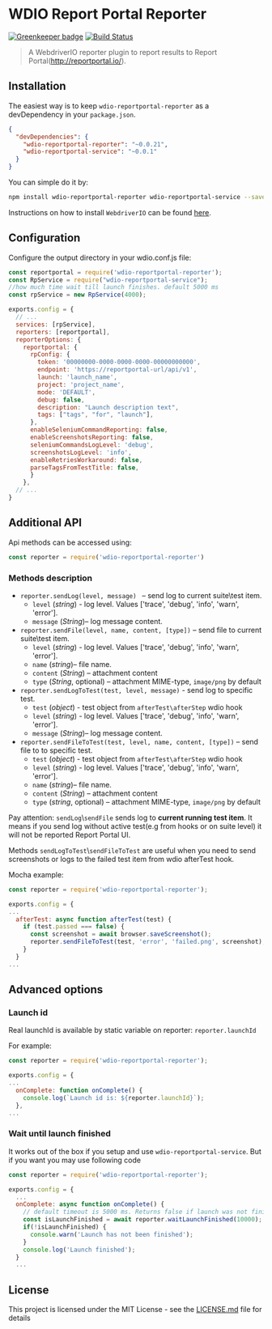 WDIO Report Portal Reporter
====================

[![Greenkeeper badge](https://badges.greenkeeper.io/BorisOsipov/wdio-reportportal-reporter.svg)](https://greenkeeper.io/)
[![Build Status](https://travis-ci.org/BorisOsipov/wdio-reportportal-reporter.svg?branch=master)](https://travis-ci.org/BorisOsipov/wdio-reportportal-reporter)

> A WebdriverIO reporter plugin to report results to Report Portal(http://reportportal.io/).


## Installation
The easiest way is to keep `wdio-reportportal-reporter` as a devDependency in your `package.json`.
```json
{
  "devDependencies": {
    "wdio-reportportal-reporter": "~0.0.21",
    "wdio-reportportal-service": "~0.0.1"
  }
}
```
You can simple do it by:
```bash
npm install wdio-reportportal-reporter wdio-reportportal-service --save-dev
```
Instructions on how to install `WebdriverIO` can be found [here](http://webdriver.io/guide/getstarted/install.html).
## Configuration
Configure the output directory in your wdio.conf.js file:
```js
const reportportal = require('wdio-reportportal-reporter');
const RpService = require("wdio-reportportal-service");
//how much time wait till launch finishes. default 5000 ms
const rpService = new RpService(4000);

exports.config = {
  // ...
  services: [rpService],
  reporters: [reportportal],
  reporterOptions: {
    reportportal: {
      rpConfig: {
        token: '00000000-0000-0000-0000-00000000000',
        endpoint: 'https://reportportal-url/api/v1',
        launch: 'launch_name',
        project: 'project_name',
        mode: 'DEFAULT',
        debug: false,
        description: "Launch description text",
        tags: ["tags", "for", "launch"],
      },
      enableSeleniumCommandReporting: false,
      enableScreenshotsReporting: false,
      seleniumCommandsLogLevel: 'debug',
      screenshotsLogLevel: 'info',
      enableRetriesWorkaround: false,
      parseTagsFromTestTitle: false,
      }
    },
  // ...
}
```

## Additional API

Api methods can be accessed using:
```js
const reporter = require('wdio-reportportal-reporter')
```
### Methods description
* `reporter.sendLog(level, message) ` – send log to current suite\test item.
    * `level` (*string*) - log level. Values ['trace', 'debug', 'info', 'warn', 'error'].
    * `message` (*String*)– log message content.
* `reporter.sendFile(level, name, content, [type])` – send file to current suite\test item.
    * `level` (*string*) - log level. Values ['trace', 'debug', 'info', 'warn', 'error'].
    * `name` (*string*)– file name.
    * `content` (*String*) – attachment content
    * `type` (*String*, optional) – attachment MIME-type, `image/png` by default
* `reporter.sendLogToTest(test, level, message)` - send log to specific test.
    * `test` (*object*) - test object from `afterTest\afterStep` wdio hook
    * `level` (*string*) - log level. Values ['trace', 'debug', 'info', 'warn', 'error'].
    * `message` (*String*)– log message content.
* `reporter.sendFileToTest(test, level, name, content, [type])` – send file to to specific test.
    * `test` (*object*) - test object from `afterTest\afterStep` wdio hook
    * `level` (*string*) - log level. Values ['trace', 'debug', 'info', 'warn', 'error'].
    * `name` (*string*)– file name.
    * `content` (*String*) – attachment content
    * `type` (*string*, optional) – attachment MIME-type, `image/png` by default

Pay attention: `sendLog`\\`sendFile` sends log to **current running test item**. It means if you send log without active test(e.g from hooks or on suite level) it will not be reported Report Portal UI.

Methods `sendLogToTest`\\`sendFileToTest` are useful when you need to send screenshots or logs to the failed test item from wdio afterTest hook.

Mocha example:
```js
const reporter = require('wdio-reportportal-reporter');

exports.config = {
...
  afterTest: async function afterTest(test) {
    if (test.passed === false) {
      const screenshot = await browser.saveScreenshot();
      reporter.sendFileToTest(test, 'error', 'failed.png', screenshot);
    }
  }
...
```

## Advanced options

### Launch id
Real launchId is available by static variable on reporter: `reporter.launchId`

For example:
```js
const reporter = require('wdio-reportportal-reporter');

exports.config = {
...
  onComplete: function onComplete() {
    console.log(`Launch id is: ${reporter.launchId}`);
  },
...
```
### Wait until launch finished

It works out of the box if you setup and use `wdio-reportportal-service`. But if you want you may use following code
```js
const reporter = require('wdio-reportportal-reporter');

exports.config = {
  ...
  onComplete: async function onComplete() {
    // default timeout is 5000 ms. Returns false if launch was not finished till timeout
    const isLaunchFinished = await reporter.waitLaunchFinished(10000);
    if(!isLaunchFinished) {
      console.warn('Launch has not been finished');
    }
    console.log('Launch finished');
  }
  ...
```

## License

This project is licensed under the MIT License - see the [LICENSE.md](LICENSE.md) file for details
